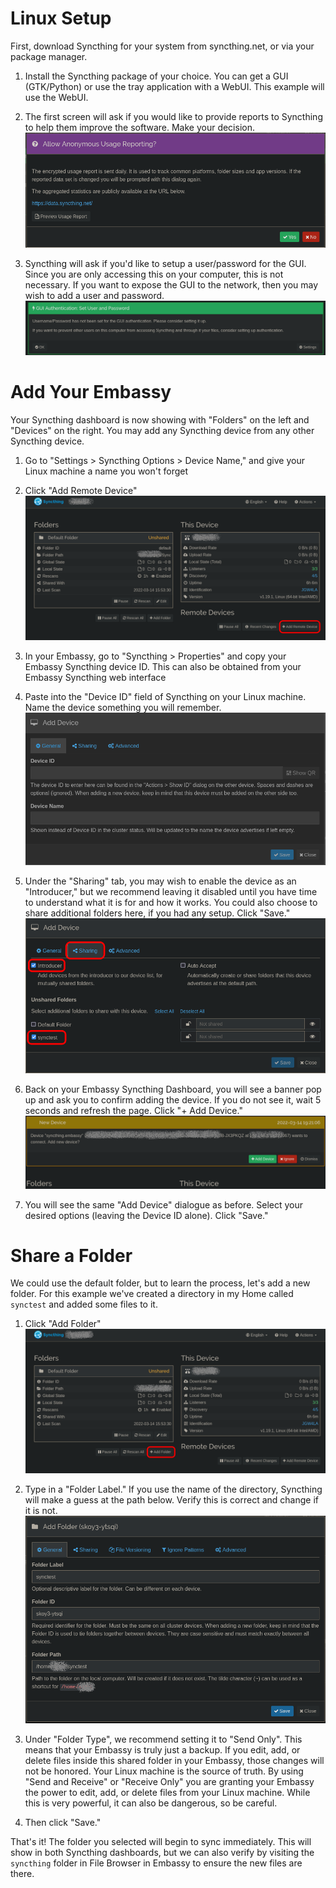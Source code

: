 # Linux Setup

First, download Syncthing for your system from syncthing.net, or via your package manager.

1. Install the Syncthing package of your choice.  You can get a GUI (GTK/Python) or use the tray application with a WebUI.  This example will use the WebUI.
1. The first screen will ask if you would like to provide reports to Syncthing to help them improve the software.  Make your decision.
    ![Usage](/docs/assets/lin-syncthing0.png)

1. Syncthing will ask if you'd like to setup a user/password for the GUI.  Since you are only accessing this on your computer, this is not necessary.  If you want to expose the GUI to the network, then you may wish to add a user and password.
    ![Usage](/docs/assets/lin-syncthing1.png)

# Add Your Embassy

Your Syncthing dashboard is now showing with "Folders" on the left and "Devices" on the right.  You may add any Syncthing device from any other Syncthing device.

1. Go to "Settings > Syncthing Options > Device Name," and give your Linux machine a name you won't forget
1. Click "Add Remote Device"
    ![Add Device](/docs/assets/lin-syncthing4.png)

1. In your Embassy, go to "Syncthing > Properties" and copy your Embassy Syncthing device ID. This can also be obtained from your Embassy Syncthing web interface
1. Paste into the "Device ID" field of Syncthing on your Linux machine.  Name the device something you will remember.
    ![Device Options](/docs/assets/lin-syncthing5.png)

1. Under the "Sharing" tab, you may wish to enable the device as an "Introducer," but we recommend leaving it disabled until you have time to understand what it is for and how it works.  You could also choose to share additional folders here, if you had any setup.  Click "Save."
    ![Sharing](/docs/assets/lin-syncthing6.png)

1. Back on your Embassy Syncthing Dashboard, you will see a banner pop up and ask you to confirm adding the device.  If you do not see it, wait 5 seconds and refresh the page.  Click "+ Add Device."
    ![Connect](/docs/assets/lin-syncthing7.png)

1. You will see the same "Add Device" dialogue as before.  Select your desired options (leaving the Device ID alone).  Click "Save."

# Share a Folder

We could use the default folder, but to learn the process, let's add a new folder.  For this example we've created a directory in my Home called `synctest` and added some files to it.

1. Click "Add Folder"
    ![Add Folder](/docs/assets/lin-syncthing2.png)

1. Type in a "Folder Label."  If you use the name of the directory, Syncthing will make a guess at the path below.  Verify this is correct and change if it is not.
    ![Folder Options](/docs/assets/lin-syncthing3.png)

1. Under "Folder Type", we recommend setting it to "Send Only". This means that your Embassy is truly just a backup. If you edit, add, or delete files inside this shared folder in your Embassy, those changes will not be honored. Your Linux machine is the source of truth. By using "Send and Receive" or "Receive Only" you are granting your Embassy the power to edit, add, or delete files from your Linux machine. While this is very powerful, it can also be dangerous, so be careful.

1. Then click "Save."

That's it!  The folder you selected will begin to sync immediately.  This will show in both Syncthing dashboards, but we can also verify by visiting the `syncthing` folder in File Browser in Embassy to ensure the new files are there.

